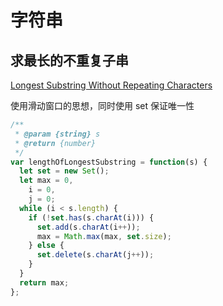 # 字符串

## 求最长的不重复子串

[Longest Substring Without Repeating Characters](https://leetcode.com/problems/longest-substring-without-repeating-characters/)

使用滑动窗口的思想，同时使用 set 保证唯一性

```javascript
/**
 * @param {string} s
 * @return {number}
 */
var lengthOfLongestSubstring = function(s) {
  let set = new Set();
  let max = 0,
    i = 0,
    j = 0;
  while (i < s.length) {
    if (!set.has(s.charAt(i))) {
      set.add(s.charAt(i++));
      max = Math.max(max, set.size);
    } else {
      set.delete(s.charAt(j++));
    }
  }
  return max;
};
```
